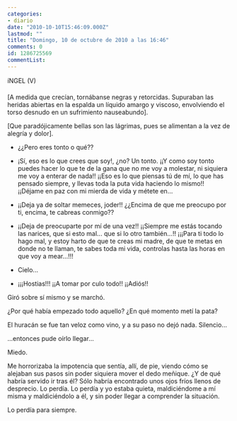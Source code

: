 ```yaml
---
categories:
- diario
date: "2010-10-10T15:46:09.000Z"
lastmod: ""
title: "Domingo, 10 de octubre de 2010 a las 16:46"
comments: 0
id: 1286725569
commentList:
---
```


íNGEL  (V)  
  
[A medida que crecían, tornábanse negras y retorcidas. Supuraban las heridas abiertas en la espalda un líquido amargo y viscoso, envolviendo el torso desnudo en un sufrimiento nauseabundo].  
  
[Que paradójicamente bellas son las lágrimas, pues se alimentan a la vez de alegría y dolor].  
  
- ¿¿Pero eres tonto o qué??  
  
- ¡Sí, eso es lo que crees que soy!, ¿no? Un tonto. ¡¡Y como soy tonto puedes hacer lo que te de la gana que no me voy a molestar, ni siquiera me voy a enterar de nada!! ¡¡Eso es lo que piensas tú de mí, lo que has pensado siempre, y llevas toda la puta vida haciendo lo mismo!! ¡¡Déjame en paz con mi mierda de vida y métete en...  
  
- ¡¡Deja ya de soltar memeces, joder!! ¿¿Encima de que me preocupo por ti, encima, te cabreas conmigo??  
  
- ¡¡Deja de preocuparte por mí de una vez!! ¡¡Siempre me estás tocando las narices, que si esto mal... que si lo otro también...!! ¡¡¡Para ti todo lo hago mal, y estoy harto de que te creas mi madre, de que te metas en donde no te llaman, te sabes toda mi vida, controlas hasta las horas en que voy a mear...!!!  
  
- Cielo...  
  
- ¡¡¡Hostias!!! ¡¡A tomar por culo todo!! ¡¡Adiós!!  
  
Giró sobre sí mismo y se marchó.  
  
¿Por qué había empezado todo aquello? ¿En qué momento metí la pata?  
  
El huracán se fue tan veloz como vino, y a su paso no dejó nada. Silencio...  
  
...entonces pude oírlo llegar...  
  
Miedo.  
  
Me horrorizaba la impotencia que sentía, allí, de pie, viendo cómo se alejaban sus pasos sin poder siquiera mover el dedo meñique. ¿Y de qué habría servido ir tras él? Sólo habría encontrado unos ojos fríos llenos de desprecio. Lo perdía. Lo perdía y yo estaba quieta, maldiciéndome a mí misma y maldiciéndolo a él, y sin poder llegar a comprender la situación.  
  
Lo perdía para siempre.